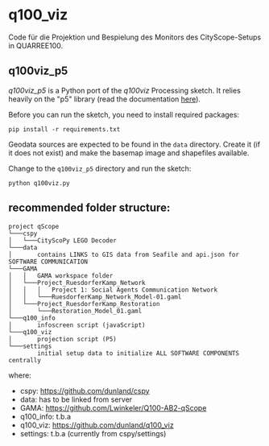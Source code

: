 # q100_viz

Code für die Projektion und Bespielung des Monitors des CityScope-Setups in QUARREE100.

## q100viz_p5

*q100viz_p5* is a Python port of the *q100viz* Processing sketch. It relies heavily on the "p5" library (read the documentation [here](https://p5.readthedocs.io/)).

Before you can run the sketch, you need to install required packages:
```
pip install -r requirements.txt
```

Geodata sources are expected to be found in the `data` directory. Create it (if it does not exist) and make the basemap image and shapefiles available.

Change to the `q100viz_p5` directory and run the sketch:
```
python q100viz.py
```

## recommended folder structure:

```
project qScope
└───cspy
│   └───CityScoPy LEGO Decoder
└───data
│       contains LINKS to GIS data from Seafile and api.json for SOFTWARE COMMUNICATION
└───GAMA
│   │   GAMA workspace folder
│   └───Project_RuesdorferKamp_Network
│   │   │   Project 1: Social Agents Communication Network
│   │	└───RuesdorferKamp_Network_Model-01.gaml
│   └───Project_RuesdorferKamp_Restoration
│    	└───Restoration_Model_01.gaml
└───q100_info
│       infoscreen script (javaScript)
└───q100_viz
│       projection script (P5)
└───settings
        initial setup data to initialize ALL SOFTWARE COMPONENTS centrally

```
where:
- cspy: https://github.com/dunland/cspy
- data: has to be linked from server
- GAMA: https://github.com/Lwinkeler/Q100-AB2-qScope
- q100_info: t.b.a
- q100_viz: https://github.com/dunland/q100_viz
- settings: t.b.a (currently from cspy/settings)
